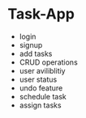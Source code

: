# Task-App

- login
- signup
- add tasks
- CRUD operations
- user aviliblitiy
- user status
- undo feature
- schedule task
- assign tasks
